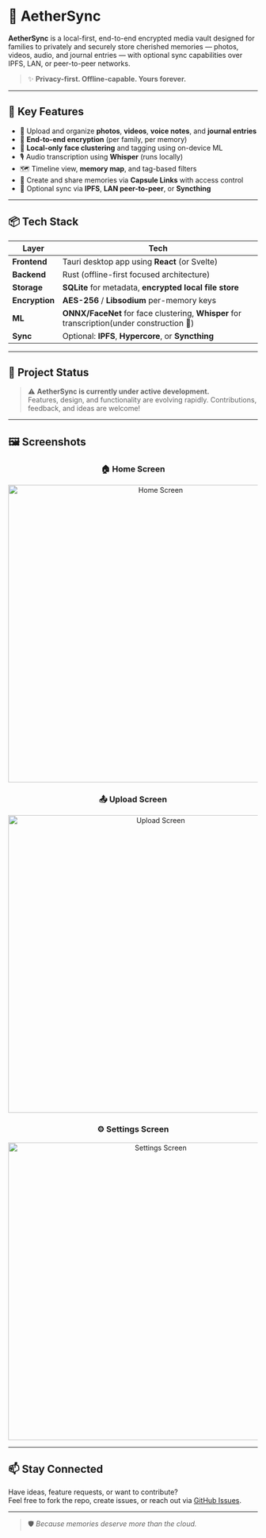 # 🌌 AetherSync

**AetherSync** is a local-first, end-to-end encrypted media vault designed for families to privately and securely store cherished memories — photos, videos, audio, and journal entries — with optional sync capabilities over IPFS, LAN, or peer-to-peer networks.

> ✨ **Privacy-first. Offline-capable. Yours forever.**

---

## 🔐 Key Features

- 📸 Upload and organize **photos**, **videos**, **voice notes**, and **journal entries**
- 🔐 **End-to-end encryption** (per family, per memory)
- 🧠 **Local-only face clustering** and tagging using on-device ML
- 🎙️ Audio transcription using **Whisper** (runs locally)
- 🗺️ Timeline view, **memory map**, and tag-based filters
- 🔗 Create and share memories via **Capsule Links** with access control
- 🔄 Optional sync via **IPFS**, **LAN peer-to-peer**, or **Syncthing**

---

## 📦 Tech Stack

| Layer       | Tech                                                                 |
|-------------|----------------------------------------------------------------------|
| **Frontend** | Tauri desktop app using **React** (or Svelte)                       |
| **Backend**  | Rust (offline-first focused architecture)               |
| **Storage**  | **SQLite** for metadata, **encrypted local file store**            |
| **Encryption** | **AES-256** / **Libsodium** per-memory keys                     |
| **ML**       | **ONNX/FaceNet** for face clustering, **Whisper** for transcription(under construction 🚧) |
| **Sync**     | Optional: **IPFS**, **Hypercore**, or **Syncthing**                |

---

## 🚧 Project Status

> ⚠️ **AetherSync is currently under active development.**  
> Features, design, and functionality are evolving rapidly. Contributions, feedback, and ideas are welcome!

---

## 🖼️ Screenshots

<div align="center">
  
### 🏠 Home Screen
<img src="https://github.com/ALAN-K-BIJU/AetherSync/blob/main/screenshots/home.png" alt="Home Screen" width="600"/>

### 📤 Upload Screen
<img src="https://github.com/ALAN-K-BIJU/AetherSync/blob/main/screenshots/upload.png" alt="Upload Screen" width="600"/>

### ⚙️ Settings Screen
<img src="https://github.com/ALAN-K-BIJU/AetherSync/blob/main/screenshots/settings.png" alt="Settings Screen" width="600"/>

</div>

---

## 📫 Stay Connected

Have ideas, feature requests, or want to contribute?  
Feel free to fork the repo, create issues, or reach out via [GitHub Issues](https://github.com/ALAN-K-BIJU/AetherSync/issues).

---

> 🛡️ *Because memories deserve more than the cloud.*

